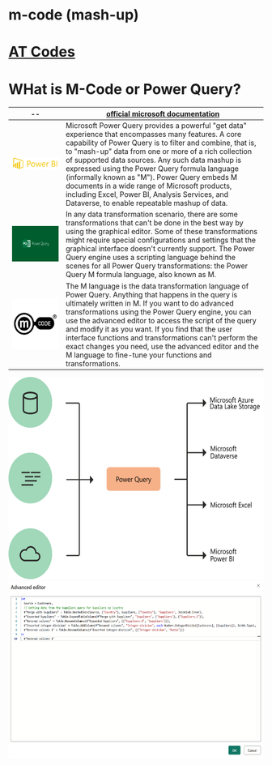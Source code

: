 # m-code (mash-up)


# [AT Codes](https://github.com/attila5287/power-query-m-code/tree/main/ref)

# WHat is M-Code or Power Query? 

|--|[official microsoft documentation](https://learn.microsoft.com/en-us/power-query/)|
|--|--|
|![powerBI](./public/power-bi.png)|Microsoft Power Query provides a powerful "get data" experience that encompasses many features. A core capability of Power Query is to filter and combine, that is, to "mash-up" data from one or more of a rich collection of supported data sources. Any such data mashup is expressed using the Power Query formula language (informally known as "M"). Power Query embeds M documents in a wide range of Microsoft products, including Excel, Power BI, Analysis Services, and Dataverse, to enable repeatable mashup of data.|
|<img src="./public/power-query.png"     width="300" height="70">| In any data transformation scenario, there are some transformations that can't be done in the best way by using the graphical editor. Some of these transformations might require special configurations and settings that the graphical interface doesn't currently support. The Power Query engine uses a scripting language behind the scenes for all Power Query transformations: the Power Query M formula language, also known as M.|
|<img src="./public/m-code.png"          width="300" height="100">| The M language is the data transformation language of Power Query. Anything that happens in the query is ultimately written in M. If you want to do advanced transformations using the Power Query engine, you can use the advanced editor to access the script of the query and modify it as you want. If you find that the user interface functions and transformations can't perform the exact changes you need, use the advanced editor and the M language to fine-tune your functions and transformations.|

<img src="./public/what-is-pq.png"      width="600" height="400">
<img src="./public/advanced-editor.png" width="600" height="350">


